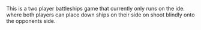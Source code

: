 This is a two player battleships game that currently only runs on the ide.
where both players can place down ships on their side on shoot blindly onto the opponents side.
